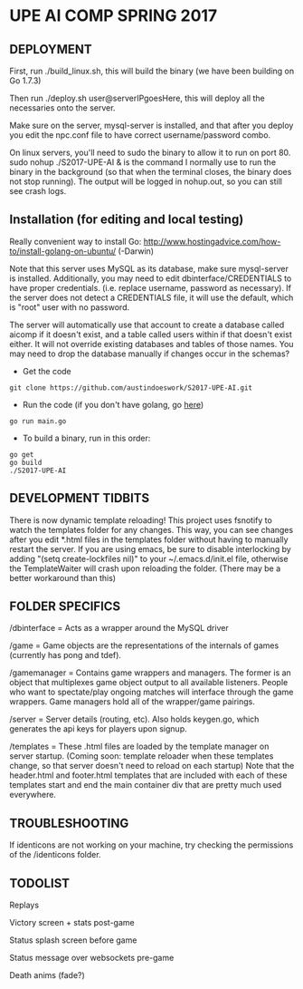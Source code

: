 # UPE AI COMP SPRING 2017

## DEPLOYMENT

First, run ./build_linux.sh, this will build the binary (we have been building on Go 1.7.3)

Then run ./deploy.sh user@serverIPgoesHere, this will deploy all the necessaries onto the server.

Make sure on the server, mysql-server is installed, and that after you deploy you edit the npc.conf file to have correct username/password combo.

On linux servers, you'll need to sudo the binary to allow it to run on port 80. sudo nohup ./S2017-UPE-AI & is the command I normally use to run the binary in the background (so that when the terminal closes, the binary does not stop running). The output will be logged in nohup.out, so you can still see crash logs.

## Installation (for editing and local testing)

Really convenient way to install Go: http://www.hostingadvice.com/how-to/install-golang-on-ubuntu/ (-Darwin)

Note that this server uses MySQL as its database, make sure mysql-server is installed.
Additionally, you may need to edit dbinterface/CREDENTIALS to have proper credentials. (i.e. replace username, password as necessary). If the server does not detect a CREDENTIALS file, it will use the default, which is "root" user with no password.

The server will automatically use that account to create a database called aicomp if it doesn't exist, and a table called users within if that doesn't exist either.
It will not override existing databases and tables of those names. You may need to drop the database manually if changes occur in the schemas?

- Get the code

```
git clone https://github.com/austindoeswork/S2017-UPE-AI.git
```

- Run the code (if you don't have golang, go <a href="https://golang.org/doc/install/source">here</a>)

```
go run main.go
```

- To build a binary, run in this order:

```
go get
go build
./S2017-UPE-AI
```

## DEVELOPMENT TIDBITS

There is now dynamic template reloading! This project uses fsnotify to watch the templates folder for any changes. This way, you can see changes after you edit *.html files in the templates folder without having to manually restart the server. If you are using emacs, be sure to disable interlocking by adding "(setq create-lockfiles nil)" to your ~/.emacs.d/init.el file, otherwise the TemplateWaiter will crash upon reloading the folder. (There may be a better workaround than this)

## FOLDER SPECIFICS

/dbinterface = Acts as a wrapper around the MySQL driver

/game = Game objects are the representations of the internals of games (currently has pong and tdef).

/gamemanager = Contains game wrappers and managers. The former is an object that multiplexes game object output to all available listeners.
People who want to spectate/play ongoing matches will interface through the game wrappers. Game managers hold all of the wrapper/game pairings.

/server = Server details (routing, etc). Also holds keygen.go, which generates the api keys for players upon signup.

/templates = These .html files are loaded by the template manager on server startup. (Coming soon: template reloader when these templates change, so that server doesn't need to reload on each startup)
Note that the header.html and footer.html templates that are included with each of these templates start and end the main container div that are pretty much used everywhere.

## TROUBLESHOOTING

If identicons are not working on your machine, try checking the permissions of the /identicons folder.

## TODOLIST

Replays

Victory screen + stats post-game

Status splash screen before game

Status message over websockets pre-game

Death anims (fade?)